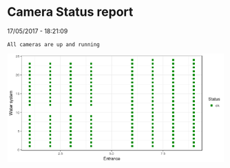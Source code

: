 Camera Status report
================
17/05/2017 - 18:21:09

    All cameras are up and running

![](camreport_files/figure-markdown_github/unnamed-chunk-2-1.png)

